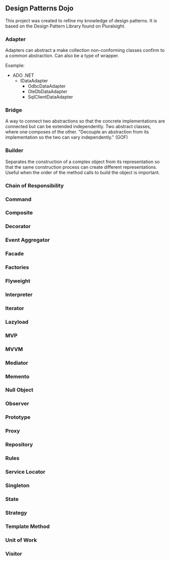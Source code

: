 ## Design Patterns Dojo ##
This project was created to refine my knowledge of design patterns. It is based on the Design Pattern Library found on Pluralsight.

### Adapter
Adapters can abstract a make collection non-conforming classes confirm to a common abstraction. Can also be a type of wrapper. 

Example:
- ADO .NET
	- IDataAdapter
		- OdbcDataAdapter
		- OleDbDataAdapter
		- SqlClientDataAdapter
	

### Bridge
A way to connect two abstractions so that the concrete implementations are connected but can be extended independently. Two abstract classes, where one composes of the other.
 "Decouple an abstraction from its implementation so the two can vary independently." (GOF) 

### Builder
Separates the construction of a complex object from its representation so that the same construction process can create different representations. Useful when the order of the method calls to build the object is important.

### Chain of Responsibility
### Command
### Composite
### Decorator
### Event Aggregator
### Facade
### Factories
### Flyweight
### Interpreter
### Iterator
### Lazyload
### MVP
### MVVM
### Mediator
### Memento
### Null Object
### Observer
### Prototype
### Proxy
### Repository
### Rules
### Service Locator
### Singleton
### State
### Strategy
### Template Method
### Unit of Work
### Visitor
